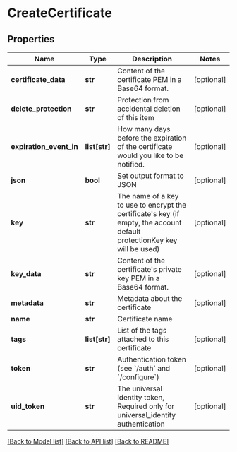 # CreateCertificate

## Properties
Name | Type | Description | Notes
------------ | ------------- | ------------- | -------------
**certificate_data** | **str** | Content of the certificate PEM in a Base64 format. | [optional] 
**delete_protection** | **str** | Protection from accidental deletion of this item | [optional] 
**expiration_event_in** | **list[str]** | How many days before the expiration of the certificate would you like to be notified. | [optional] 
**json** | **bool** | Set output format to JSON | [optional] 
**key** | **str** | The name of a key to use to encrypt the certificate&#39;s key (if empty, the account default protectionKey key will be used) | [optional] 
**key_data** | **str** | Content of the certificate&#39;s private key PEM in a Base64 format. | [optional] 
**metadata** | **str** | Metadata about the certificate | [optional] 
**name** | **str** | Certificate name | 
**tags** | **list[str]** | List of the tags attached to this certificate | [optional] 
**token** | **str** | Authentication token (see &#x60;/auth&#x60; and &#x60;/configure&#x60;) | [optional] 
**uid_token** | **str** | The universal identity token, Required only for universal_identity authentication | [optional] 

[[Back to Model list]](../README.md#documentation-for-models) [[Back to API list]](../README.md#documentation-for-api-endpoints) [[Back to README]](../README.md)


